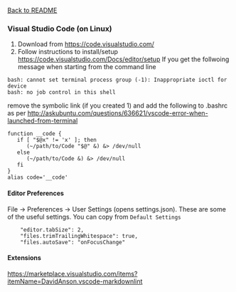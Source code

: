 [Back to README](README.md)
### Visual Studio Code (on Linux)
1. Download from https://code.visualstudio.com/
1. Follow instructions to install/setup https://code.visualstudio.com/Docs/editor/setup
If you get the follwoing message when starting from the command line
```
bash: cannot set terminal process group (-1): Inappropriate ioctl for device
bash: no job control in this shell
```
remove the symbolic link (if you created 1) and add the following to .bashrc as per http://askubuntu.com/questions/636621/vscode-error-when-launched-from-terminal
```
function __code {
   if [ "$@x" != 'x' ]; then
      (~/path/to/Code "$@" &) &> /dev/null
   else
      (~/path/to/Code &) &> /dev/null
   fi
}
alias code='__code'
```

#### Editor Preferences

File -> Preferences -> User Settings (opens settings.json).
  These are some of the useful settings. You can copy from `Default Settings`
```
    "editor.tabSize": 2,
    "files.trimTrailingWhitespace": true,
    "files.autoSave": "onFocusChange"
```

#### Extensions

https://marketplace.visualstudio.com/items?itemName=DavidAnson.vscode-markdownlint

